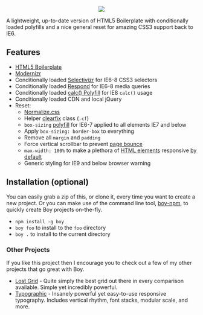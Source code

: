 <p align="center">
  <img src="http://corysimmons.github.io/boy/boy-logo.svg">
</p>

A lightweight, up-to-date version of HTML5 Boilerplate with conditionally loaded polyfills and a nice general reset for amazing CSS3 support back to IE6.


## Features
- [HTML5 Boilerplate](https://html5boilerplate.com/)
- [Modernizr](http://modernizr.com/)
- Conditionally loaded [Selectivizr](http://selectivizr.com/) for IE6-8 CSS3 selectors
- Conditionally loaded [Respond](https://github.com/scottjehl/Respond) for IE6-8 media queries
- Conditionally loaded [calc() Polyfill](https://github.com/closingtag/calc-polyfill) for IE8 `calc()` usage
- Conditionally loaded CDN and local jQuery
- Reset:
  - [Normalize.css](https://necolas.github.io/normalize.css/)
  - Helper [clearfix](http://nicolasgallagher.com/micro-clearfix-hack/) class (`.cf`)
  - `box-sizing` [polyfill](https://github.com/Schepp/box-sizing-polyfill) for IE6-7 applied to all elements IE7 and below
  - Apply `box-sizing: border-box` to everything
  - Remove all `margin` and `padding`
  - Force vertical scrollbar to prevent [page bounce](https://css-tricks.com/eliminate-jumps-in-horizontal-centering-by-forcing-a-scroll-bar/)
  - `max-width: 100%` to make a plethora of [HTML elements](https://github.com/corysimmons/boy/blob/master/css/reset.css#L35) responsive [by default](http://unstoppablerobotninja.com/entry/fluid-images/)
  - Generic styling for IE9 and below browser warning


## Installation (optional)
You can easily grab a zip of this, or clone it, every time you want to create a new project. Or you can make use of the command line tool, [boy-npm](https://github.com/corysimmons/boy-npm), to quickly create Boy projects on-the-fly.

- `npm install -g boy`
- `boy foo` to install to the `foo` directory
- `boy .` to install to the current directory


### Other Projects
If you like this project then I encourage you to check out a few of my other projects that go great with Boy.

- [Lost Grid](https://github.com/corysimmons/lost) - Quite simply the best grid out there in every comparison available. Simple yet incredibly powerful.
- [Typographic](https://github.com/corysimmons/typographic) - Insanely powerful yet easy-to-use responsive typography. Includes vertical rhythm, font stacks, modular scale, and more.
